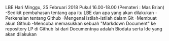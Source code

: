 LBE Hari Minggu, 25 Februari 2018 Pukul 16.00-18.00 (Pemateri : Mas Brian)
-Sedikit pembahasan tentang apa itu LBE dan apa yang akan dilakukan
-Perkenalan tentang Github
-Mengenal istilah-istilah dalam Git
-Membuat akun Github
-Mencoba memasukkan sebuah "Markdown Document" ke repository LP di Github
	Isi dari Documentnya adalah Biodata serta Ide yang akan dilakukan